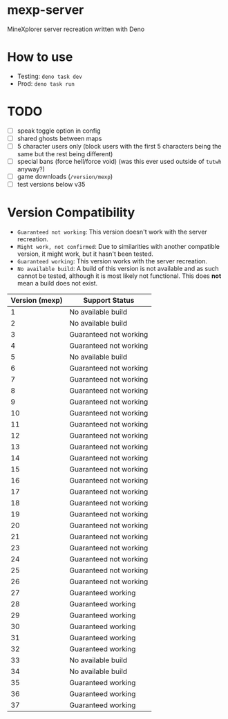# mexp-server
MineXplorer server recreation written with Deno

# How to use
- Testing: `deno task dev`
- Prod: `deno task run`

# TODO
- [ ] speak toggle option in config
- [ ] shared ghosts between maps
- [ ] 5 character users only (block users with the first 5 characters being the same but the rest being different)
- [ ] special bans (force hell/force void) (was this ever used outside of `tutwh` anyway?)
- [ ] game downloads (`/version/mexp`)
- [ ] test versions below v35

# Version Compatibility
* `Guaranteed not working`: This version doesn't work with the server recreation.
* `Might work, not confirmed`: Due to similarities with another compatible version, it might work, but it hasn't been tested.
* `Guaranteed working`: This version works with the server recreation.
* `No available build`: A build of this version is not available and as such cannot be tested, although it is most likely not functional. This does **not** mean a build does not exist.

| Version (mexp) | Support Status            |
| -------------- | ------------------------- |
| 1              | No available build        |
| 2              | No available build        |
| 3              | Guaranteed not working    |
| 4              | Guaranteed not working    |
| 5              | No available build        |
| 6              | Guaranteed not working    |
| 7              | Guaranteed not working    |
| 8              | Guaranteed not working    |
| 9              | Guaranteed not working    |
| 10             | Guaranteed not working    |
| 11             | Guaranteed not working    |
| 12             | Guaranteed not working    |
| 13             | Guaranteed not working    |
| 14             | Guaranteed not working    |
| 15             | Guaranteed not working    |
| 16             | Guaranteed not working    |
| 17             | Guaranteed not working    |
| 18             | Guaranteed not working    |
| 19             | Guaranteed not working    |
| 20             | Guaranteed not working    |
| 21             | Guaranteed not working    |
| 23             | Guaranteed not working    |
| 24             | Guaranteed not working    |
| 25             | Guaranteed not working    |
| 26             | Guaranteed not working    |
| 27             | Guaranteed working        |
| 28             | Guaranteed working        |
| 29             | Guaranteed working        |
| 30             | Guaranteed working        |
| 31             | Guaranteed working        |
| 32             | Guaranteed working        |
| 33             | No available build        |
| 34             | No available build        |
| 35             | Guaranteed working        |
| 36             | Guaranteed working        |
| 37             | Guaranteed working        |